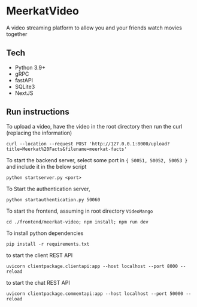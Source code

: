 # MeerkatVideo

A video streaming platform to allow you and your friends watch movies together

## Tech
- Python 3.9+
- gRPC
- fastAPI
- SQLite3
- NextJS

## Run instructions

To upload a video, have the video in the root directory then run the curl (replacing the information)
```{shell}
curl --location --request POST 'http://127.0.0.1:8000/upload?title=Meerkat%20Facts&filename=meerkat-facts'
```

To start the backend server, select some port in `{ 50051, 50052, 50053 }` and include it in the below script
```{shell}
python startserver.py <port>
```

To Start the authentication server, 
```{shell}
python startauthentication.py 50060
```

To start the frontend, assuming in root directory `VideoMango`
```{shell}
cd ./frontend/meerkat-video; npm install; npm run dev
```

To install python dependencies
```{shell}
pip install -r requirements.txt
```

to start the client REST API
```{shell}
uvicorn clientpackage.clientapi:app --host localhost --port 8000 --reload
```

to start the chat REST API
```{shell}
uvicorn clientpackage.commentapi:app --host localhost --port 50000 --reload
```
